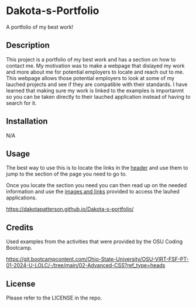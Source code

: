 # Dakota-s-Portfolio
A portfolio of my best work!

## Description

This project is a portfolio of my best work and has a section on how to contact me. My motivation was to make a webpage that dislayed my work and more about me for potential employers to locate and reach out to me. This webpage allows those potential employers to look at some of my lauched projects and see if they are compatible with their standards. I have learned that making sure my work is linked to the examples is importanmt so you can be taken directly to their lauched application instead of having to search for it.

## Installation

N/A

## Usage

The best way to use this is to locate the links in the [header](Images/header.png) and use them to jump to the section of the page you need to go to.

Once you locate the section you need you can then read up on the needed information and use the [images and links](Images/Images.png) provided to access the lauhed applications.

https://dakotapatterson.github.io/Dakota-s-portfolio/

## Credits

Used examples from the activities that were provided by the OSU Coding Bootcamp.


https://git.bootcampcontent.com/Ohio-State-University/OSU-VIRT-FSF-PT-01-2024-U-LOLC/-/tree/main/02-Advanced-CSS?ref_type=heads

## License

Please refer to the LICENSE in the repo.